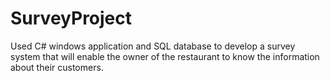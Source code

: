 # SurveyProject
Used C# windows application and SQL database to develop a survey system that will enable the owner of the restaurant to know the information about their customers.

